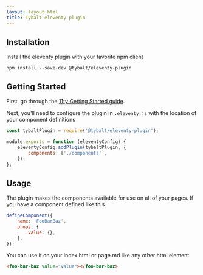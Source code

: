 ```yaml
---
layout: layout.html
title: Tybalt eleventy plugin
---
```


## Installation

Install the eleventy plugin with your favorite npm client

```shell
npm install --save-dev @tybalt/eleventy-plugin
```

## Getting Started

First, go through the [11ty Getting Started guide](https://www.11ty.dev/docs/getting-started/).

Next, you'll need to configure the plugin in `.eleventy.js` with the location of your component definitions

```javascript
const tybaltPlugin = require('@tybalt/eleventy-plugin');

module.exports = function (eleventyConfig) {
    eleventyConfig.addPlugin(tybaltPlugin, {
        components: ['./components'],
    });
};
```

## Usage

The plugin makes the components available for use on all of your pages. If you have a component defined like this

```javascript
defineComponent({
    name: 'FooBarBaz',
    props: {
        value: {},
    },
});
```

You can use it on your index.html or page.md like any other html element

```html
<foo-bar-baz value="value"></foo-bar-baz>
```
